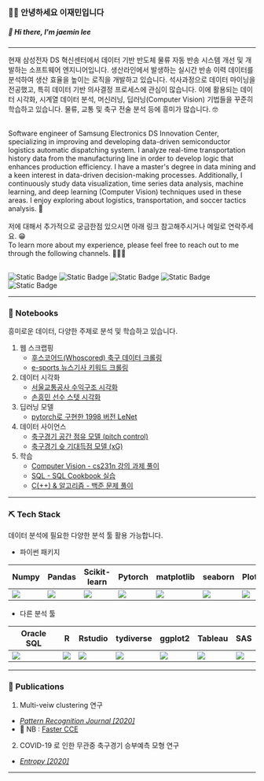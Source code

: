 ###  🙇‍♂️ 안녕하세요 이재민입니다 
#####  👋 Hi there, I'm jaemin lee
---

현재 삼성전자 DS 혁신센터에서 데이터 기반 반도체 물류 자동 반송 시스템 개선 및 개발하는 소프트웨어 엔지니어입니다.
생산라인에서 발생하는 실시간 반송 이력 데이터를 분석하여 생산 효율을 높이는 로직을 개발하고 있습니다.
석사과정으로 데이터 마이닝을 전공했고, 특히 데이터 기반 의사결정 프로세스에 관심이 많습니다. 
이에 활용되는 데이터 시각화, 시계열 데이터 분석, 머신러닝, 딥러닝(Computer Vision) 기법들을 꾸준히 학습하고 있습니다. 
물류, 교통 및 축구 전술 분석 등에 흥미가 많습니다. 🤓 

<br>
Software engineer of Samsung Electronics DS Innovation Center, specializing in improving and developing data-driven semiconductor logistics automatic dispatching system. I analyze real-time transportation history data from the manufacturing line in order to develop logic that enhances production efficiency. I have a master's degree in data mining and a keen interest in data-driven decision-making processes. Additionally, I continuously study data visualization, time series data analysis, machine learning, and deep learning (Computer Vision) techniques used in these areas. I enjoy exploring about logistics, transportation, and soccer tactics analysis. 🥸
<br>
<br>
저에 대해서 추가적으로 궁금한점 있으시면 아래 링크 참고해주시거나 메일로 연락주세요. 😁   

<br>
To learn more about my experience, please feel free to reach out to me through the following channels. 🧑🏽‍💻

<br>
<br>

![Static Badge](https://img.shields.io/badge/JM-CV-blue?link=https%3A%2F%2Fgithub.com%2Fjmlee8939%2Fjmlee8939%2Fblob%2Fmain%2FCV%2FJaeminLee_CV_WEB.pdf)
![Static Badge](https://img.shields.io/badge/DP20-Blog-green?cacheSeconds=https%3A%2F%2Fjmlee8939.github.io%2F)
![Static Badge](https://img.shields.io/badge/Github-black?logo=GitHub&link=https%3A%2F%2Fgithub.com%2Fjmlee8939)
![Static Badge](https://img.shields.io/badge/Linked_in-blue?logo=linkedin&link=https%3A%2F%2Fwww.linkedin.com%2Fin%2Fjmlee8939)
![Static Badge](https://img.shields.io/badge/E--Mail-orange?cacheSeconds=mailto%3Ajmlee8939%40hanmail.net)

---
### 📒 Notebooks
흥미로운 데이터, 다양한 주제로 분석 및 학습하고 있습니다.

1. 웹 스크랩핑  
    - [후스코어드(Whoscored) 축구 데이터 크롤링](https://github.com/jmlee8939/whoscored_crawling)
    - [e-sports 뉴스기사 키워드 크롤링](https://github.com/jmlee8939/esports_news_crawling)
2. 데이터 시각화
    - [서울교통공사 수익구조 시각화](https://github.com/jmlee8939/seoul_metro_profit_analysis)
    - [손흥민 선수 스텟 시각화](https://github.com/jmlee8939/Sonny_stats_visualization)
3. 딥러닝 모델
    - [pytorch로 구현한 1998 버전 LeNet](https://github.com/jmlee8939/LeNet-5_1998_pytorch)
4.  데이터 사이언스
    - [축구경기 공간 점유 모델 (pitch control)](https://github.com/jmlee8939/Wide-Open-Space_Pitch_Control_Model)
    - [축구경기 슛 기대득점 모델 (xG)](https://github.com/jmlee8939/Expected-values-of-soccer)
5. 학습
    - [Computer Vision - cs231n 강의 과제 풀이](https://github.com/jmlee8939/cs231n-2021)
    - [SQL - SQL Cookbook 실습](https://github.com/jmlee8939/SQL_Cookcook)
    - [C(++) & 알고리즘 - 백준 문제 풀이]()


---

### ⛏️ Tech Stack
데이터 분석에 필요한 다양한 분석 툴 활용 가능합니다.
- 파이썬 패키지

| Numpy | Pandas | Scikit-learn | Pytorch | matplotlib | seaborn | Plotly | Beautifulsoup |
|---|---|---|---|---|---|---|---|
| <img src="https://github.com/jmlee8939/jmlee8939/assets/58785929/e824b567-7e7f-4789-8f7c-6e9167e88d11"> | <img src="https://github.com/jmlee8939/jmlee8939/assets/58785929/be5eec6f-fcab-421e-a200-84d1b3d2bb3a"> | <img src="https://github.com/jmlee8939/jmlee8939/assets/58785929/7ee3e1ab-7c33-4338-829c-f221ebbf7944"> | <img src="https://github.com/jmlee8939/jmlee8939/assets/58785929/a53d7d28-593e-4356-81b1-5cac090a0771">| <img src="https://github.com/jmlee8939/jmlee8939/assets/58785929/73c8247f-9b2b-4cd1-ab3f-2a573653a184"> | <img src="https://github.com/jmlee8939/jmlee8939/assets/58785929/ab308bc8-f6e6-4a5f-bb4f-001feb244f20"> | <img src="https://github.com/jmlee8939/jmlee8939/assets/58785929/8702c2b5-809b-4262-bdf5-eaabd1a0ca28"> | <img src="https://github.com/jmlee8939/jmlee8939/assets/58785929/6a599815-0acf-48ad-b0bb-ea7f252d52fb"> |  

- 다른 분석 툴

| Oracle SQL | R | Rstudio | tydiverse | ggplot2 | Tableau | SAS |
|---|---|---|---|---|---|---|
| <img src="https://github.com/jmlee8939/jmlee8939/assets/58785929/1529a41e-248a-42ef-8ff9-4b2e72916ec4"> | <img src="https://github.com/jmlee8939/jmlee8939/assets/58785929/164969d0-39e1-49c7-9691-886c9f026547"> | <img src="https://github.com/jmlee8939/jmlee8939/assets/58785929/6e3998b1-3bf4-4601-a8c5-e065e26b1a3b"> | <img src="https://github.com/jmlee8939/jmlee8939/assets/58785929/cacdd530-42a7-4805-9fad-7e4167cdcb94"> | <img src="https://github.com/jmlee8939/jmlee8939/assets/58785929/adb87a22-3549-434a-a051-221685fa28d8"> | <img src="https://github.com/jmlee8939/jmlee8939/assets/58785929/2d15d6ad-aeaa-42be-9141-a97df3118120"> | <img src="https://github.com/jmlee8939/jmlee8939/assets/58785929/30eacdec-1dc1-445a-90ff-57013a65b46c"> |

---


### 📝 Publications

1. Multi-veiw clustering 연구
- [*Pattern Recognition Journal [2020]*](https://www.sciencedirect.com/science/article/abs/pii/S0031320322001200?via%3Dihub)
- 📙 NB : [Faster CCE](https://github.com/jmlee8939/faster_CCE)

2. COVID-19 로 인한 무관중 축구경기 승부예측 모형 연구
- [*Entropy [2020]*](https://www.mdpi.com/1099-4300/24/3/366) 

---

<!--
**jmlee8939/jmlee8939** is a ✨ _special_ ✨ repository because its `README.md` (this file) appears on your GitHub profile.

Here are some ideas to get you started:

- 🔭 I’m currently working on ...
- 🌱 I’m currently learning ...
- 👯 I’m looking to collaborate on ...
- 🤔 I’m looking for help with ...
- 💬 Ask me about ...
- 📫 How to reach me: ...
- 😄 Pronouns: ...
- ⚡ Fun fact: ...
-->



